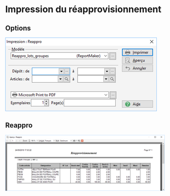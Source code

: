# Impression du réapprovisionnement

## Options


![](Filtres.png)


## Reappro


![](Exemple.png)



